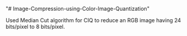 "# Image-Compression-using-Color-Image-Quantization" 

Used Median Cut algorithm for CIQ to reduce an RGB image
having 24 bits/pixel to 8 bits/pixel.
